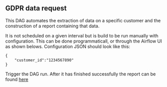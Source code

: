 ## GDPR data request

This DAG automates the extraction of data on a specific customer and the construction of a report containing that data.

It is not scheduled on a given interval but is build to be run manually with configuration. This can be done programmaticall, or through the Airflow UI as shown belows. Configuration JSON should look like this:

```
{
    "customer_id":"1234567890"
}
```

Trigger the DAG run. After it has finished successfully the report can be found [here](https://console.cloud.google.com/storage/browser/anyfin-platform-gdpr/reports)